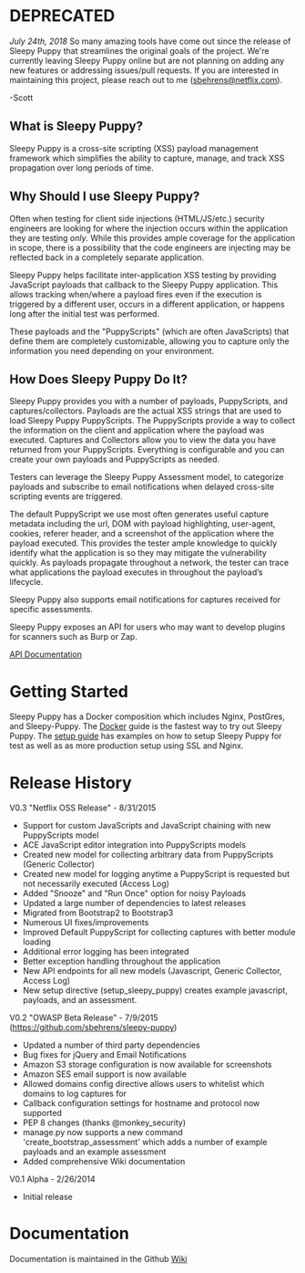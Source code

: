 DEPRECATED
============
*July 24th, 2018*
So many amazing tools have come out since the release of Sleepy Puppy that streamlines the original goals of the project.  We're currently leaving Sleepy Puppy online but are not planning on adding any new features or addressing issues/pull requests.  If you are interested in maintaining this project, please reach out to me (sbehrens@netflix.com).

-Scott 



## What is Sleepy Puppy? ##

Sleepy Puppy is a cross-site scripting (XSS) payload management framework which simplifies the ability to capture, manage, and track XSS propagation over long periods of time.


## Why Should I use Sleepy Puppy? ##
Often when testing for client side injections (HTML/JS/etc.) security engineers are looking for where the injection occurs within the application they are testing *only*.  While this provides ample coverage for the application in scope, there is a possibility that the code engineers are injecting may be reflected back in a completely separate application.

Sleepy Puppy helps facilitate inter-application XSS testing by providing JavaScript payloads that callback to the Sleepy Puppy application. This allows tracking when/where a payload fires even if the execution is triggered by a different user, occurs in a different application, or happens long after the initial test was performed.

These payloads and the "PuppyScripts" (which are often JavaScripts) that define them are completely customizable, allowing you to capture only the information you need depending on your environment.


## How Does Sleepy Puppy Do It? ##
Sleepy Puppy provides you with a number of payloads, PuppyScripts, and captures/collectors.  Payloads are the actual XSS strings that are used to load Sleepy Puppy PuppyScripts.  The PuppyScripts provide a way to collect the information on the client and application where the payload was executed.  Captures and Collectors allow you to view the data you have returned from your PuppyScripts.  Everything is configurable and you can create your own payloads and PuppyScripts as needed.

Testers can leverage the Sleepy Puppy Assessment model, to categorize payloads and subscribe to email notifications when delayed cross-site scripting events are triggered.

The default PuppyScript we use most often generates useful capture metadata including the url, DOM with payload highlighting, user-agent, cookies, referer header, and a screenshot of the application where the payload executed.  This provides the tester ample knowledge to quickly identify what the application is so they may mitigate the vulnerability quickly.  As payloads propagate throughout a network, the tester can trace what applications the payload executes in throughout the payload’s lifecycle.

Sleepy Puppy also supports email notifications for captures received for specific assessments.

Sleepy Puppy exposes an API for users who may want to develop plugins for scanners such as Burp or Zap.

[API Documentation](https://github.com/netflix/sleepy-puppy/wiki/API)

# Getting Started #
Sleepy Puppy has a Docker composition which includes Nginx, PostGres, and Sleepy-Puppy.  The [Docker](https://github.com/netflix/sleepy-puppy/wiki/docker) guide is the fastest way to try out Sleepy Puppy.  The [setup guide](https://github.com/netflix/sleepy-puppy/wiki/setup) has examples on how to setup Sleepy Puppy for test as well as as more production setup using SSL and Nginx.  

# Release History #
V0.3 "Netflix OSS Release" - 8/31/2015
* Support for custom JavaScripts and JavaScript chaining with new PuppyScripts model
* ACE JavaScript editor integration into PuppyScripts models
* Created new model for collecting arbitrary data from PuppyScripts (Generic Collector)
* Created new model for logging anytime a PuppyScript is requested but not necessarily executed (Access Log)
* Added "Snooze" and "Run Once" option for noisy Payloads
* Updated a large number of dependencies to latest releases
* Migrated from Bootstrap2 to Bootstrap3
* Numerous UI fixes/improvements
* Improved Default PuppyScript for collecting captures with better module loading
* Additional error logging has been integrated
* Better exception handling throughout the application
* New API endpoints for all new models (Javascript, Generic Collector, Access Log)
* New setup directive (setup_sleepy_puppy) creates example javascript, payloads, and an assessment.

V0.2 "OWASP Beta Release" - 7/9/2015 (https://github.com/sbehrens/sleepy-puppy)
* Updated a number of third party dependencies
* Bug fixes for jQuery and Email Notifications
* Amazon S3 storage configuration is now available for screenshots
* Amazon SES email support is now available
* Allowed domains config directive allows users to whitelist which domains to log captures for
* Callback configuration settings for hostname and protocol now supported
* PEP 8 changes (thanks @monkey_security)
* manage.py now supports a new command 'create_bootstrap_assessment' which adds a number of example payloads and an example assessment
* Added comprehensive Wiki documentation

V0.1 Alpha - 2/26/2014
* Initial release

# Documentation #
Documentation is maintained in the Github [Wiki](https://github.com/netflix/sleepy-puppy/wiki)
